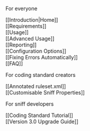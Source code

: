 For everyone

[[Introduction|Home]]  
[[Requirements]]  
[[Usage]]  
[[Advanced Usage]]  
[[Reporting]]  
[[Configuration Options]]  
[[Fixing Errors Automatically]]  
[[FAQ]]  

For coding standard creators

[[Annotated ruleset.xml]]  
[[Customisable Sniff Properties]]

For sniff developers

[[Coding Standard Tutorial]]  
[[Version 3.0 Upgrade Guide]]  